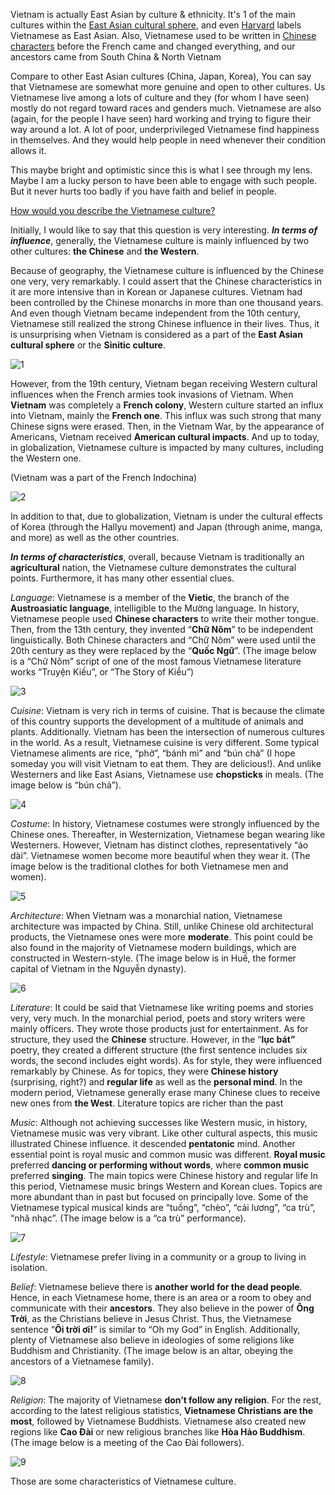 Vietnam is actually East Asian by culture & ethnicity. It's 1 of the main cultures within the [East Asian cultural sphere](https://en.wikipedia.org/wiki/East_Asian_cultural_sphere), and even [Harvard](https://ealc.fas.harvard.edu/vietnamese) labels Vietnamese as East Asian. Also, Vietnamese used to be written in [Chinese characters](https://en.wikipedia.org/wiki/Ch%E1%BB%AF_N%C3%B4m) before the French came and changed everything, and our ancestors came from South China & North Vietnam

Compare to other East Asian cultures (China, Japan, Korea), You can say that Vietnamese are somewhat more genuine and open to other cultures. Us Vietnamese live among a lots of culture and they (for whom I have seen) mostly do not regard toward races and genders much. Vietnamese are also (again, for the people I have seen) hard working and trying to figure their way around a lot. A lot of poor, underprivileged Vietnamese find happiness in themselves. And they would help people in need whenever their condition allows it.

This maybe bright and optimistic since this is what I see through my lens. Maybe I am a lucky person to have been able to engage with such people. But it never hurts too badly if you have faith and belief in people.

[How would you describe the Vietnamese culture?](https://qr.vern.cc/How-would-you-describe-the-Vietnamese-culture)

Initially, I would like to say that this question is very interesting. **_In terms of influence_**, generally, the Vietnamese culture is mainly influenced by two other cultures: **the Chinese** and **the Western**.

Because of geography, the Vietnamese culture is influenced by the Chinese one very, very remarkably. I could assert that the Chinese characteristics in it are more intensive than in Korean or Japanese cultures. Vietnam had been controlled by the Chinese monarchs in more than one thousand years. And even though Vietnam became independent from the 10th century, Vietnamese still realized the strong Chinese influence in their lives. Thus, it is unsurprising when Vietnam is considered as a part of the **East Asian cultural sphere** or the **Sinitic culture**.

![1](./previews/posts/viet-culture/1.webp)

However, from the 19th century, Vietnam began receiving Western cultural influences when the French armies took invasions of Vietnam. When **Vietnam** was completely a **French colony**, Western culture started an influx into Vietnam, mainly the **French one**. This influx was such strong that many Chinese signs were erased. Then, in the Vietnam War, by the appearance of Americans, Vietnam received **American cultural impacts**. And up to today, in globalization, Vietnamese culture is impacted by many cultures, including the Western one.

(Vietnam was a part of the French Indochina)

![2](./previews/posts/viet-culture/2.webp)

In addition to that, due to globalization, Vietnam is under the cultural effects of Korea (through the Hallyu movement) and Japan (through anime, manga, and more) as well as the other countries.

**_In terms of characteristics_**, overall, because Vietnam is traditionally an **agricultural** nation, the Vietnamese culture demonstrates the cultural points. Furthermore, it has many other essential clues.

_Language_: Vietnamese is a member of the **Vietic**, the branch of the **Austroasiatic language**, intelligible to the Mường language. In history, Vietnamese people used **Chinese characters** to write their mother tongue. Then, from the 13th century, they invented “**Chữ Nôm**” to be independent linguistically. Both Chinese characters and “Chữ Nôm” were used until the 20th century as they were replaced by the “**Quốc Ngữ**”. (The image below is a “Chữ Nôm” script of one of the most famous Vietnamese literature works “Truyện Kiều”, or “The Story of Kiều”)

![3](./previews/posts/viet-culture/3.webp)

_Cuisine_: Vietnam is very rich in terms of cuisine. That is because the climate of this country supports the development of a multitude of animals and plants. Additionally. Vietnam has been the intersection of numerous cultures in the world. As a result, Vietnamese cuisine is very different. Some typical Vietnamese aliments are rice, “phở”, “bánh mì” and “bún chả” (I hope someday you will visit Vietnam to eat them. They are delicious!). And unlike Westerners and like East Asians, Vietnamese use **chopsticks** in meals. (The image below is “bún chả”).

![4](./previews/posts/viet-culture/4.webp)

_Costume_: In history, Vietnamese costumes were strongly influenced by the Chinese ones. Thereafter, in Westernization, Vietnamese began wearing like Westerners. However, Vietnam has distinct clothes, representatively “áo dài”. Vietnamese women become more beautiful when they wear it. (The image below is the traditional clothes for both Vietnamese men and women).

![5](./previews/posts/viet-culture/5.webp)

_Architecture_: When Vietnam was a monarchial nation, Vietnamese architecture was impacted by China. Still, unlike Chinese old architectural products, the Vietnamese ones were more **moderate**. This point could be also found in the majority of Vietnamese modern buildings, which are constructed in Western-style. (The image below is in Huế, the former capital of Vietnam in the Nguyễn dynasty).

![6](./previews/posts/viet-culture/6.webp)

_Literature_: It could be said that Vietnamese like writing poems and stories very, very much. In the monarchial period, poets and story writers were mainly officers. They wrote those products just for entertainment. As for structure, they used the **Chinese** structure. However, in the “**lục bát”** poetry, they created a different structure (the first sentence includes six words, the second includes eight words). As for style, they were influenced remarkably by Chinese. As for topics, they were **Chinese history** (surprising, right?) and **regular life** as well as the **personal mind**. In the modern period, Vietnamese generally erase many Chinese clues to receive new ones from **the West**. Literature topics are richer than the past

_Music_: Although not achieving successes like Western music, in history, Vietnamese music was very vibrant. Like other cultural aspects, this music illustrated Chinese influence. it descended **pentatonic** mind. Another essential point is royal music and common music was different. **Royal music** preferred **dancing or performing without words**, where **common music** preferred **singing**. The main topics were Chinese history and regular life In this period, Vietnamese music brings Western and Korean clues. Topics are more abundant than in past but focused on principally love. Some of the Vietnamese typical musical kinds are “tuồng”, “chèo”, “cải lương”, “ca trù”, “nhã nhạc”. (The image below is a “ca trù” performance).

![7](./previews/posts/viet-culture/7.webp)

_Lifestyle_: Vietnamese prefer living in a community or a group to living in isolation.

_Belief_: Vietnamese believe there is **another world for the dead people**. Hence, in each Vietnamese home, there is an area or a room to obey and communicate with their **ancestors**. They also believe in the power of **Ông Trời**, as the Christians believe in Jesus Christ. Thus, the Vietnamese sentence “**Ôi trời ơi!**” is similar to “Oh my God” in English. Additionally, plenty of Vietnamese also believe in ideologies of some religions like Buddhism and Christianity. (The image below is an altar, obeying the ancestors of a Vietnamese family).

![8](./previews/posts/viet-culture/9.webp)

_Religion_: The majority of Vietnamese **don’t follow any religion**. For the rest, according to the latest religious statistics, **Vietnamese Christians are the most**, followed by Vietnamese Buddhists. Vietnamese also created new regions like **Cao Đài** or new religious branches like **Hòa Hảo Buddhism**. (The image below is a meeting of the Cao Đài followers).

![9](./previews/posts/viet-culture/9.webp)

Those are some characteristics of Vietnamese culture.